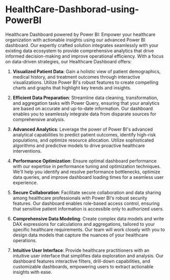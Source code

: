 # HealthCare-Dashborad-using-PowerBI
Healthcare Dashboard powered by Power BI:  Empower your healthcare organization with actionable insights using our advanced Power BI dashboard. Our expertly crafted solution integrates seamlessly with your existing data ecosystem to provide comprehensive analytics that drive informed decision-making and improve operational efficiency.
With a focus on data-driven strategies, our Healthcare Dashboard offers:

1. **Visualized Patient Data**: Gain a holistic view of patient demographics, medical history, and treatment outcomes through interactive visualizations. Utilize Power BI's robust features to create compelling charts and graphs that highlight key trends and insights.

2. **Efficient Data Preparation**: Streamline data cleaning, transformation, and aggregation tasks with Power Query, ensuring that your analytics are based on accurate and up-to-date information. Our dashboard enables you to seamlessly integrate data from disparate sources for comprehensive analysis.

3. **Advanced Analytics**: Leverage the power of Power BI's advanced analytical capabilities to predict patient outcomes, identify high-risk populations, and optimize resource allocation. Utilize sophisticated algorithms and predictive models to drive proactive healthcare interventions.

4. **Performance Optimization**: Ensure optimal dashboard performance with our expertise in performance tuning and optimization techniques. We'll help you identify and resolve performance bottlenecks, optimize data queries, and improve dashboard loading times for a seamless user experience.

5. **Secure Collaboration**: Facilitate secure collaboration and data sharing among healthcare professionals with Power BI's robust security features. Our dashboard enables role-based access control, ensuring that sensitive patient information is accessible only to authorized users.

6. **Comprehensive Data Modeling**: Create complex data models and write DAX expressions for calculations and aggregations, tailored to your specific healthcare requirements. Our team will work closely with you to design data models that capture the nuances of your healthcare operations.

7. **Intuitive User Interface**: Provide healthcare practitioners with an intuitive user interface that simplifies data exploration and analysis. Our dashboard features interactive filters, drill-down capabilities, and customizable dashboards, empowering users to extract actionable insights with ease.
   

